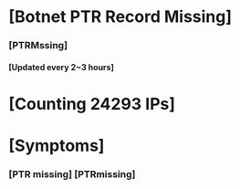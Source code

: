 # [Botnet PTR Record Missing]
### [PTRMssing]
#### [Updated every 2~3 hours]

# [Counting 24293 IPs]

# [Symptoms] 
###   [PTR missing] [PTRmissing]
